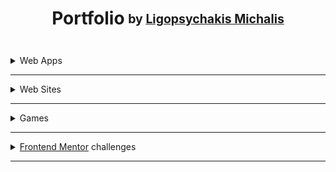 <h1 align="center">Portfolio<sub> <sup>by <a href="https://www.linkedin.com/in/michalis-ligopsychakis-517621164/">Ligopsychakis Michalis</sup></sub></a></h1>
<br>
<details>
<summary>Web Apps</summary>
  
* [Calculator](https://ligopsychakis-michalis.github.io/JavaScript_1/HTML_Calculator/)
* [Pomodoro Clock](https://ligopsychakis-michalis.github.io/JavaScript_2/Week2/pomodoro-clock)
* [Weather App](https://ligopsychakis-michalis.github.io/JavaScript_3/Week2/weather-app)
* [Temperature Converter](https://ligopsychakis-michalis.github.io/JavaScript_1/Week2/temperature-converter/)
* [Weight Converter](https://ligopsychakis-michalis.github.io/JavaScript_1/Week2/weight-converter/)
* [Random Quote](https://ligopsychakis-michalis.github.io/JavaScript_2/Week1/random-quote)
* [Tip Calculator](https://ligopsychakis-michalis.github.io/JavaScript_2/Week3/tip-calculator)
* [Boolist App](https://ligopsychakis-michalis.github.io/JavaScript_2/Week3/booklist-app)
* [Issue Tracker](https://ligopsychakis-michalis.github.io/JavaScript_2/Week1/issue-tracker)
* [Meditation App](https://ligopsychakis-michalis.github.io/JavaScript_1/Week3/meditation-app/)
* [My Google Map](https://ligopsychakis-michalis.github.io/myProjects/my_google_map)
  
</details>

---

<details>
<summary>Web Sites</summary>

* [Render Github Repos2](https://ligopsychakis-michalis.github.io/JavaScript_3/Week2/hack-repo-2)  
* [Render Github Repos1](https://ligopsychakis-michalis.github.io/JavaScript_3/Week1/hack-repo-1)
* [Recreate a Site](https://ligopsychakis-michalis.github.io/html-css/WEEK_3/)
  
</details>

---

<details>
<summary>Games</summary>
  
* [Memory Game](https://ligopsychakis-michalis.github.io/myProjects/memory-game)
* [Rock Paper Scissors](https://ligopsychakis-michalis.github.io/JavaScript_2/Week2/paper-rock-game)

</details>

---

<details>
<summary><a href="https://www.frontendmentor.io/challenges">Frontend Mentor</a> challenges</summary>
  
* [REST Countries API](https://ligopsychakis-michalis.github.io/myProjects/countries)
* [URL Shortening API](https://ligopsychakis-michalis.github.io/myProjects/short_url)
* [Easybank landing page](https://ligopsychakis-michalis.github.io/myProjects/easybank)
* [Huddle landing page](https://ligopsychakis-michalis.github.io/myProjects/huddle)
* [Clipboard landing page](https://ligopsychakis-michalis.github.io/myProjects/clipboard)


</details>

---
